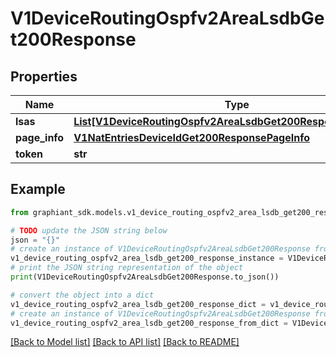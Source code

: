 # V1DeviceRoutingOspfv2AreaLsdbGet200Response


## Properties

Name | Type | Description | Notes
------------ | ------------- | ------------- | -------------
**lsas** | [**List[V1DeviceRoutingOspfv2AreaLsdbGet200ResponseLsasInner]**](V1DeviceRoutingOspfv2AreaLsdbGet200ResponseLsasInner.md) |  | [optional] 
**page_info** | [**V1NatEntriesDeviceIdGet200ResponsePageInfo**](V1NatEntriesDeviceIdGet200ResponsePageInfo.md) |  | [optional] 
**token** | **str** |  | [optional] 

## Example

```python
from graphiant_sdk.models.v1_device_routing_ospfv2_area_lsdb_get200_response import V1DeviceRoutingOspfv2AreaLsdbGet200Response

# TODO update the JSON string below
json = "{}"
# create an instance of V1DeviceRoutingOspfv2AreaLsdbGet200Response from a JSON string
v1_device_routing_ospfv2_area_lsdb_get200_response_instance = V1DeviceRoutingOspfv2AreaLsdbGet200Response.from_json(json)
# print the JSON string representation of the object
print(V1DeviceRoutingOspfv2AreaLsdbGet200Response.to_json())

# convert the object into a dict
v1_device_routing_ospfv2_area_lsdb_get200_response_dict = v1_device_routing_ospfv2_area_lsdb_get200_response_instance.to_dict()
# create an instance of V1DeviceRoutingOspfv2AreaLsdbGet200Response from a dict
v1_device_routing_ospfv2_area_lsdb_get200_response_from_dict = V1DeviceRoutingOspfv2AreaLsdbGet200Response.from_dict(v1_device_routing_ospfv2_area_lsdb_get200_response_dict)
```
[[Back to Model list]](../README.md#documentation-for-models) [[Back to API list]](../README.md#documentation-for-api-endpoints) [[Back to README]](../README.md)



